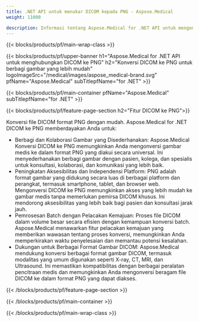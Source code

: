 ```yaml
---
title: .NET API untuk menukar DICOM kepada PNG - Aspose.Medical
weight: 11000

description: Informasi tentang Aspose.Medical for .NET API untuk mengonversi DICOM ke PNG
---
```


{{< blocks/products/pf/main-wrap-class >}}

{{< blocks/products/pf/upper-banner h1="Aspose.Medical for .NET API untuk menghubungkan DICOM ke PNG" h2="Konversi DICOM ke PNG untuk berbagi gambar yang lebih mudah" logoImageSrc="/medical/images/aspose_medical-brand.svg" pfName="Aspose.Medical" subTitlepfName="for .NET" >}}

{{< blocks/products/pf/main-container pfName="Aspose.Medical" subTitlepfName="for .NET" >}}

{{< blocks/products/pf/feature-page-section h2="Fitur DICOM ke PNG">}}

<p>Konversi file DICOM format PNG dengan mudah. Aspose.Medical for .NET DICOM ke PNG memberdayakan Anda untuk:</p>

<ul>
<li>Berbagi dan Kolaborasi Gambar yang Disederhanakan: Aspose.Medical Konversi DICOM ke PNG memungkinkan Anda mengonversi gambar medis ke dalam format PNG yang diakui secara universal. Ini menyederhanakan berbagi gambar dengan pasien, kolega, dan spesialis untuk konsultasi, kolaborasi, dan komunikasi yang lebih baik.</li>
<li>Peningkatan Aksesibilitas dan Independensi Platform: PNG adalah format gambar yang didukung secara luas di berbagai platform dan perangkat, termasuk smartphone, tablet, dan browser web. Mengonversi DICOM ke PNG memungkinkan akses yang lebih mudah ke gambar medis tanpa memerlukan pemirsa DICOM khusus. Ini mendorong aksesibilitas yang lebih baik bagi pasien dan konsultasi jarak jauh.</li>
<li>Pemrosesan Batch dengan Pelacakan Kemajuan: Proses file DICOM dalam volume besar secara efisien dengan kemampuan konversi batch. Aspose.Medical menawarkan fitur pelacakan kemajuan yang memberikan wawasan tentang proses konversi, memungkinkan Anda memperkirakan waktu penyelesaian dan memantau potensi kesalahan.</li>
<li>Dukungan untuk Berbagai Format Gambar DICOM: Aspose.Medical mendukung konversi berbagai format gambar DICOM, termasuk modalitas yang umum digunakan seperti X-ray, CT, MRI, dan Ultrasound. Ini memastikan kompatibilitas dengan berbagai peralatan pencitraan medis dan memungkinkan Anda mengonversi beragam file DICOM ke dalam format PNG yang dapat diakses.</li>
</ul>

{{< /blocks/products/pf/feature-page-section >}}

{{< /blocks/products/pf/main-container >}}

{{< /blocks/products/pf/main-wrap-class >}}